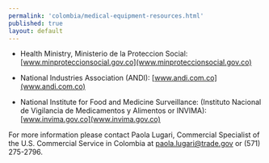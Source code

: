 ```yaml
--- 
permalink: 'colombia/medical-equipment-resources.html' 
published: true 
layout: default
---
```

* Health Ministry, Ministerio de la Proteccion Social: [www.minproteccionsocial.gov.co](www.minproteccionsocial.gov.co)

* National Industries Association (ANDI): [www.andi.com.co](www.andi.com.co)

* National Institute for Food and Medicine Surveillance: (Instituto Nacional de Vigilancia de Medicamentos y Alimentos or INVIMA): [www.invima.gov.co](www.invima.gov.co)

For more information please contact Paola Lugari, Commercial Specialist of the U.S. Commercial Service in Colombia at [paola.lugari@trade.gov](paola.lugari@trade.gov) or (571) 275-2796.
